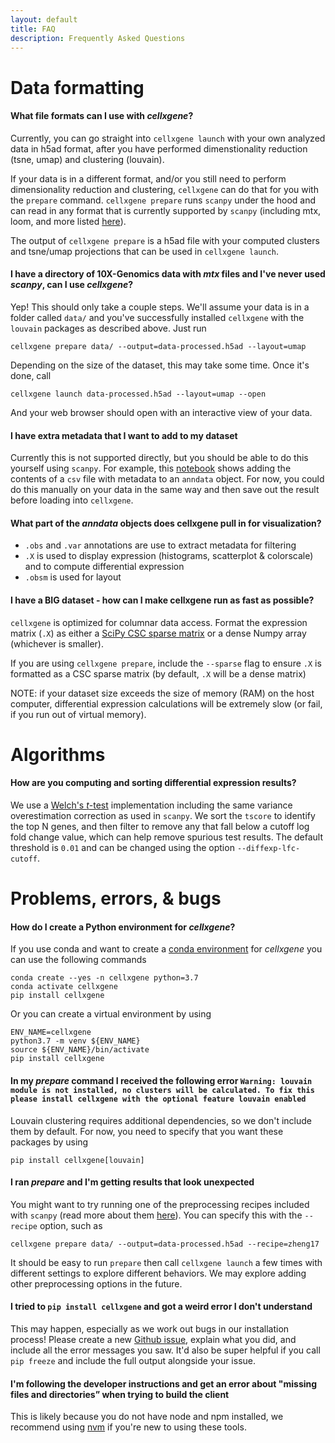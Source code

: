 ```yaml
---
layout: default
title: FAQ
description: Frequently Asked Questions
---
```


# Data formatting

#### What file formats can I use with _cellxgene_?

Currently, you can go straight into `cellxgene launch` with your own analyzed data in h5ad format, after you have performed dimenstionality reduction (tsne, umap) and clustering (louvain).

If your data is in a different format, and/or you still need to perform dimensionality reduction and clustering, `cellxgene` can do that for you with the `prepare` command. `cellxgene prepare` runs `scanpy` under the hood and can read in any format that is currently supported by `scanpy` (including mtx, loom, and more listed [here](https://scanpy.readthedocs.io/en/latest/api/index.html#reading)).

The output of `cellxgene prepare` is a h5ad file with your computed clusters and tsne/umap projections that can be used in `cellxgene launch`.

#### I have a directory of 10X-Genomics data with _mtx_ files and I've never used _scanpy_, can I use _cellxgene_?

Yep! This should only take a couple steps. We'll assume your data is in a folder called `data/` and you've successfully installed `cellxgene` with the `louvain` packages as described above. Just run

```
cellxgene prepare data/ --output=data-processed.h5ad --layout=umap
```

Depending on the size of the dataset, this may take some time. Once it's done, call

```
cellxgene launch data-processed.h5ad --layout=umap --open
```

And your web browser should open with an interactive view of your data.

#### I have extra metadata that I want to add to my dataset

Currently this is not supported directly, but you should be able to do this yourself using `scanpy`. For example, this [notebook](https://github.com/falexwolf/fun-analyses/blob/master/tabula_muris/tabula_muris.ipynb) shows adding the contents of a `csv` file with metadata to an `anndata` object. For now, you could do this manually on your data in the same way and then save out the result before loading into `cellxgene`.

#### What part of the _anndata_ objects does cellxgene pull in for visualization?

- `.obs` and `.var` annotations are use to extract metadata for filtering
- `.X` is used to display expression (histograms, scatterplot & colorscale) and to compute differential expression
- `.obsm` is used for layout

#### I have a BIG dataset - how can I make cellxgene run as fast as possible?

`cellxgene` is optimized for columnar data access. Format the expression matrix (`.X`) as either a [SciPy CSC sparse matrix](https://docs.scipy.org/doc/scipy/reference/generated/scipy.sparse.csc_matrix.html) or a dense Numpy array (whichever is smaller).

If you are using `cellxgene prepare`, include the `--sparse` flag to ensure `.X` is formatted as a CSC sparse matrix (by default, `.X` will be a dense matrix)

NOTE: if your dataset size exceeds the size of memory (RAM) on the host computer, differential expression calculations will be extremely slow (or fail, if you run out of virtual memory).

# Algorithms

#### How are you computing and sorting differential expression results?

We use a [Welch's _t_-test](https://en.wikipedia.org/wiki/Welch%27s_t-test) implementation including the same variance overestimation correction as used in `scanpy`. We sort the `tscore` to identify the top N genes, and then filter to remove any that fall below a cutoff log fold change value, which can help remove spurious test results. The default threshold is `0.01` and can be changed using the option `--diffexp-lfc-cutoff`.

# Problems, errors, & bugs

#### How do I create a Python environment for _cellxgene_?

If you use conda and want to create a [conda environment](https://conda.io/docs/user-guide/tasks/manage-environments.html) for _cellxgene_ you can use the following commands

```
conda create --yes -n cellxgene python=3.7
conda activate cellxgene
pip install cellxgene
```

Or you can create a virtual environment by using

```
ENV_NAME=cellxgene
python3.7 -m venv ${ENV_NAME}
source ${ENV_NAME}/bin/activate
pip install cellxgene
```

#### In my _prepare_ command I received the following error `Warning: louvain module is not installed, no clusters will be calculated. To fix this please install cellxgene with the optional feature louvain enabled`

Louvain clustering requires additional dependencies, so we don't include them by default. For now, you need to specify that you want these packages by using

```
pip install cellxgene[louvain]
```

#### I ran _prepare_ and I'm getting results that look unexpected

You might want to try running one of the preprocessing recipes included with `scanpy` (read more about them [here](https://scanpy.readthedocs.io/en/latest/api/index.html#recipes)). You can specify this with the `--recipe` option, such as

```
cellxgene prepare data/ --output=data-processed.h5ad --recipe=zheng17
```

It should be easy to run `prepare` then call `cellxgene launch` a few times with different settings to explore different behaviors. We may explore adding other preprocessing options in the future.

#### I tried to `pip install cellxgene` and got a weird error I don't understand

This may happen, especially as we work out bugs in our installation process! Please create a new [Github issue](https://github.com/chanzuckerberg/cellxgene/issues), explain what you did, and include all the error messages you saw. It'd also be super helpful if you call `pip freeze` and include the full output alongside your issue.

#### I'm following the developer instructions and get an error about "missing files and directories” when trying to build the client

This is likely because you do not have node and npm installed, we recommend using [nvm](https://github.com/creationix/nvm) if you're new to using these tools.
